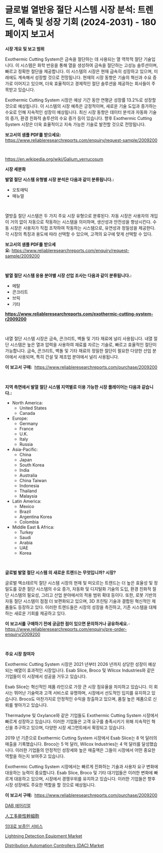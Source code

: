<p><h1>글로벌 열반응 절단 시스템 시장 분석: 트렌드, 예측 및 성장 기회 (2024-2031) - 180 페이지 보고서</h1></p><p><strong>시장 개요 및 보고 범위</strong></p>
<p><p>Exothermic Cutting System은 금속을 절단하는 데 사용되는 열 역학적 절단 기술입니다. 이 시스템은 화학 반응을 통해 열을 생성하여 금속을 절단하는 고성능 솔루션이며, 빠르고 정확한 절단을 제공합니다. 이 시스템의 시장은 현재 급속히 성장하고 있으며, 미래에도 계속해서 성장할 것으로 전망됩니다. 현재의 시장 동향은 기술의 혁신과 수요 증가로 이어지고 있으며, 더욱 효율적이고 경제적인 절단 솔루션을 제공하는 회사들이 주목받고 있습니다.</p><p>Exothermic Cutting System 시장은 예상 기간 동안 연평균 성장률 13.2%로 성장할 것으로 예상됩니다. 이 시스템의 시장 예측은 긍정적이며, 새로운 기술 도입과 증가하는 수요로 인해 지속적인 성장이 예상됩니다. 최신 시장 동향은 데이터 분석과 자동화 기술의 증가, 환경 친화적 솔루션의 수요 증가 등이 있습니다. 향후 Exothermic Cutting System 시장은 더욱 효율적이고 지속 가능한 기술로 발전할 것으로 전망됩니다.</p></p>
<p><strong>보고서의 샘플 PDF를 받으세요:</strong> <a href="https://www.reliableresearchreports.com/enquiry/request-sample/2009200">https://www.reliableresearchreports.com/enquiry/request-sample/2009200</a></p>
<p>&nbsp;</p>
<p><a href="https://en.wikipedia.org/wiki/Galium_verrucosum">https://en.wikipedia.org/wiki/Galium_verrucosum</a></p>
<p><strong>시장 세분화</strong></p>
<p><strong>발열 절단 시스템 유형별 시장 분석은 다음과 같이 분류됩니다.:</strong></p>
<p><ul><li>오토매틱</li><li>매뉴얼</li></ul></p>
<p>&nbsp;</p>
<p><p>열방출 절단 시스템은 두 가지 주요 시장 유형으로 분류된다. 자동 시장은 사용자의 개입이 거의 없이 자동으로 작동하는 시스템을 의미하며, 생산성과 안전성을 향상시킨다. 수동 시장은 사용자가 직접 조작하여 작동하는 시스템으로, 유연성과 정밀성을 제공한다. 각 시장의 특징과 용도에 따라 선택할 수 있으며, 고객의 요구에 맞게 선택할 수 있다.</p></p>
<p><strong>보고서의 샘플 PDF를 받으세요:</strong>&nbsp;<a href="https://www.reliableresearchreports.com/enquiry/request-sample/2009200">https://www.reliableresearchreports.com/enquiry/request-sample/2009200</a></p>
<p>&nbsp;</p>
<p><strong> 발열 절단 시스템 응용 분야별 시장 산업 조사는 다음과 같이 분류됩니다.:</strong></p>
<p><ul><li>메탈</li><li>콘크리트</li><li>브릭</li><li>기타</li></ul></p>
<p><strong><a href="https://www.reliableresearchreports.com/exothermic-cutting-system-r2009200">https://www.reliableresearchreports.com/exothermic-cutting-system-r2009200</a></strong></p>
<p>&nbsp;</p>
<p><p>내열 절단 시스템 시장은 금속, 콘크리트, 벽돌 및 기타 재료에 널리 사용됩니다. 내열 절단 시스템은 높은 열과 압력을 사용하여 재료를 자르는 기술로, 빠르고 효율적인 절단이 가능합니다. 금속, 콘크리트, 벽돌 및 기타 재료의 정밀한 절단이 필요한 다양한 산업 분야에서 사용되며, 특히 건설 및 제조업 분야에서 널리 사용됩니다.</p></p>
<p><strong>이 보고서 구매:</strong>&nbsp; <a href="https://www.reliableresearchreports.com/purchase/2009200">https://www.reliableresearchreports.com/purchase/2009200</a></p>
<p>&nbsp;</p>
<p><strong>지역 측면에서 발열 절단 시스템 지역별로 이용 가능한 시장 플레이어는 다음과 같습니다.:</strong></p>
<p><ul>
    <li>
        North America:
        <ul>
            <li>United States</li>
            <li>Canada</li>
        </ul>
    </li>
    <li>
        Europe:
        <ul>
            <li>Germany</li>
            <li>France</li>
            <li>U.K.</li>
            <li>Italy</li>
            <li>Russia</li>
        </ul>
    </li>
    <li>
        Asia-Pacific:
        <ul>
            <li>China</li>
            <li>Japan</li>
            <li>South Korea</li>
            <li>India</li>
            <li>Australia</li>
            <li>China Taiwan</li>
            <li>Indonesia</li>
            <li>Thailand</li>
            <li>Malaysia</li>
        </ul>
    </li>
    <li>
        Latin America:
        <ul>
            <li>Mexico</li>
            <li>Brazil</li>
            <li>Argentina Korea</li>
            <li>Colombia</li>
        </ul>
    </li>
    <li>
        Middle East & Africa:
        <ul>
            <li>Turkey</li>
            <li>Saudi</li>
            <li>Arabia</li>
            <li>UAE</li>
            <li>Korea</li>
        </ul>
    </li>
    </ul></p>
<p>&nbsp;</p>
<p><strong>글로벌 발열 절단 시스템 의 새로운 트렌드는 무엇입니까? 시장?</strong></p>
<p><p>글로벌 엑소테르믹 절단 시스템 시장의 현재 및 떠오르는 트렌드는 더 높은 효율성 및 정밀도를 갖춘 절단 시스템의 수요 증가, 자동화 및 디지털화 기술의 도입, 환경 친화적 절단 시스템의 필요성, 그리고 산업 분야에서의 적용 범위 확대 등이다. 또한, 로봇 기반의 자동 절단 시스템이 점점 더 보편화되고 있으며, 3D 프린팅 기술과 결합된 혁신적인 제품들도 등장하고 있다. 이러한 트렌드들은 시장의 성장을 촉진하고, 기존 시스템을 대체하는 새로운 기회를 제공하고 있다.</p></p>
<p><strong>이 보고서를 구매하기 전에 궁금한 점이 있으면 문의하거나 공유하세요.</strong>- <a href="https://www.reliableresearchreports.com/enquiry/pre-order-enquiry/2009200">https://www.reliableresearchreports.com/enquiry/pre-order-enquiry/2009200</a></p>
<p>&nbsp;</p>
<p><strong>주요 시장 참여자</strong></p>
<p><p>Exothermic Cutting System 시장은 2021 년부터 2026 년까지 상당한 성장이 예상되는 예열이 효과적인 시장입니다. Esab Slice, Broco 및 Wilcox Industries와 같은 기업들이 이 시장에서 성공을 거두고 있습니다.</p><p>Esab Slice는 혁신적인 제품 라인으로 가장 큰 시장 점유율을 차지하고 있습니다. 이 회사는 뛰어난 기술력과 고객 서비스로 유명하며, 시장에서 선도적인 입지를 유지하고 있습니다. Broco도 마찬가지로 안정적인 수익을 창출하고 있으며, 품질 높은 제품으로 신뢰를 쌓아가고 있습니다.</p><p>Thermadyne 및 Oxylance와 같은 기업들도 Exothermic Cutting System 시장에서 빠르게 성장하고 있습니다. 이러한 기업들은 고객 요구를 충족시키기 위해 지속적인 혁신을 추구하고 있으며, 다양한 시장 세그먼트에서 확장되고 있습니다.</p><p>2019 년 기준으로 Exothermic Cutting System 시장에서 Esab Slice는 8 억 달러의 매출을 기록했습니다. Broco는 5 억 달러, Wilcox Industries는 4 억 달러를 달성했습니다. 이러한 기업들의 안정적인 성장세와 높은 매출액은 그들이 시장에서 어떤 중요한 역할을 하는지 보여주고 있습니다.</p><p>Exothermic Cutting System 시장에서는 빠르게 진화하는 기술과 사용자 요구 변화에 대응하는 능력이 중요합니다. Esab Slice, Broco 및 기타 대기업들은 이러한 변화에 빠르게 대응하고 있으며, 시장에서 경쟁우위를 유지하고 있습니다. 이러한 기업들은 향후 시장 성장에도 주요한 역할을 할 것으로 예상됩니다.</p></p>
<p><strong>이 보고서 구매:</strong>&nbsp;&nbsp;<a href="https://www.reliableresearchreports.com/purchase/2009200">https://www.reliableresearchreports.com/purchase/2009200</a></p>
<p><p><a href="https://github.com/shampaakter36/Market-Research-Report-List-2/blob/main/930674254587.md">DAB 에어리얼</a></p><p><a href="https://github.com/TerrellConn/Market-Research-Report-List-2/blob/main/629922342903.md">人工多能性幹細胞</a></p><p><a href="https://github.com/LuckeyCorbin/Market-Research-Report-List-2/blob/main/725529254588.md">임대료 보증인 서비스</a></p><p><a href="https://github.com/FassouRP/Market-Research-Report-List-5/blob/main/lightning-detection-equipment-market.md">Lightning Detection Equipment Market</a></p><p><a href="https://issuu.com/reportprime-2/docs/distribution-automation-controllers-dac-market-siz">Distribution Automation Controllers (DAC) Market</a></p></p>